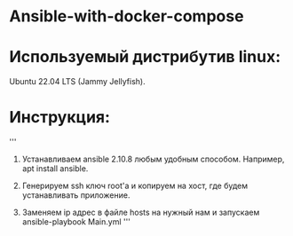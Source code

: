# Ansible-with-docker-compose

# Используемый дистрибутив linux:
Ubuntu 22.04 LTS (Jammy Jellyfish).

# Инструкция:
'''
1) Устанавливаем ansible 2.10.8 любым удобным способом. Например, apt install ansible.
  
2) Генерируем ssh ключ root'а и копируем на хост, где будем устанавливать приложение.

3) Заменяем ip адрес в файле hosts на нужный нам и запускаем ansible-playbook Main.yml
'''
